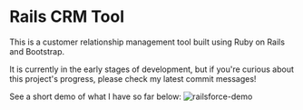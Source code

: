# Rails CRM Tool
This is a customer relationship management tool built using Ruby on Rails and Bootstrap.

It is currently in the early stages of development, but if you're curious about this project's progress, please check my latest commit messages!

See a short demo of what I have so far below:
![railsforce-demo](/assets/railsforce-demo.gif)
